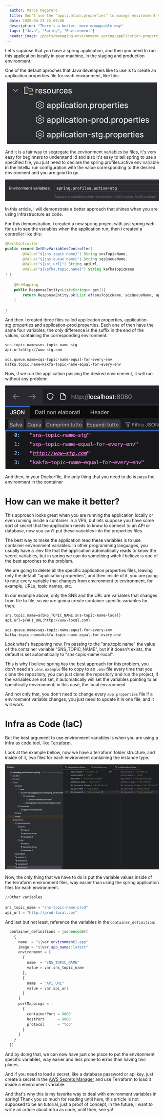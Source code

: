 ```yaml
---
  author: Marco Pegoraro
  title: Don't use the "application.properties" to manage environment variables in Spring, use this instead
  date: 2025-04-22 22:00:00
  description: "There's a better, more manageable way"
  tags: ["Java", "Spring", "Environment"] 
  header_image: /posts/managing-environment-spring/application-properties-files.png
---
```


Let's suppose that you have a spring application, and then you need to run this application locally in your machine, in the staging and production environment.

One of the default aproches that Java developers like to use is to create an application.properties file for each environment, like this:
<center>

![Application properties files](./application-properties-files.png)
</center>

And it is a fair way to segregate the environment variables by files, it's very easy for beginners to understand id and also it's easy to tell spring to use a specified file, you just need to declare the spring.profiles.active env variable in the IntelliJ run configuration with the value corresponding to the desired environment and you are good to go.
<center>

![Environment variable spring.profiles.active declared in the IntelliJ run configuration](./environment-variable.png)
</center>

In this article, i will demonstrate a better approach that shines when you are using infrastructure as code.

For this demonstration, i created a new spring project with just spring web for us to see the variables when the application run, then i created a controller like this:

```java
@RestController
public record GetEnvVariablesController(
        @Value("${sns.topic.name}") String snsTopicName,
        @Value("${sqs.queue.name}") String sqsQueueName,
        @Value("${api.url}") String apiUrl,
        @Value("${kafka.topic.name}") String kafkaTopicName
) {

    @GetMapping
    public ResponseEntity<List<String>> get(){
        return ResponseEntity.ok(List.of(snsTopicName, sqsQueueName, apiUrl, kafkaTopicName));
    }

}
```

And then I created three files called application.properties, application-stg.properties and application-prod.properties. Each one of then have the same four variables, the only difference is the suffix in the end of the values, containing the corresponding environment:

```
sns.topic.name=sns-topic-name-stg
api.url=http://wow-stg.com

sqs.queue.name=sqs-topic-name-equal-for-every-env
kafka.topic.name=kakfa-topic-name-equal-for-every-env
```

Now, if we run the application passing the desired environment, it will run without any problem:
<center>

![Json response](./response.png)
</center>

And then, in your Dockerfile, the only thing that you need to do is pass the environment in the container 

# How can we make it better?

This approach looks great when you are running the application locally or even running inside a container in a VPS, but lets suppose you have some sort of secret that the application needs to know to connect to an API or database, now you can't put these variables into the properties files.

The best way to make the application read these variables is to use container environment variables. In other programming languages, you usually have a .env file that the application automatically reads to know the secret variables, but in spring we can do something witch I believe is one of the best aproches to the problem.

We are going to delete all the specific application properties files, leaving only the default "application.properties", and then inside of it, you are going to note every variable that changes from environment to environment, for example, URLs, topic names, etc.

In our example above, only the SNS and the URL are variables that changes from file to file, so we are gonna create container specific variables for then.

```
sns.topic.name=${SNS_TOPIC_NAME:sns-topic-name-local}
api.url=${API_URL:http://wow-local.com}

sqs.queue.name=sqs-topic-name-equal-for-every-env
kafka.topic.name=kakfa-topic-name-equal-for-every-env
```

Look what's happening now, I'm passing to the "sns.topic.name" the value of the container variable "SNS_TOPIC_NAME", but if it doesn't exists, the default is set automatically to "sns-topic-name-local".

This is why I believe spring has the best approach for this problem, you don't need an ``.env.example`` file to copy to an ``.env`` file every time that you clone the repository, you can just clone the repository and run the project, if the variables are not set, it automatically will set the variables pointing to an specifically environment, in this case, the local environment.

And not only that, you don't need to change every ``app.properties`` file if a environment variable changes, you just need to update it in one file, and it will work.

# Infra as Code (IaC)

But the best argument to use environment variables is when you are using a infra as code tool, like <a href="https://developer.hashicorp.com/terraform" target="_blank">Terraform</a>. 

Look at the example bellow, now we have a terraform folder structure, and inside of it, two files for each environment containing the instance type.

![Project folder structure with terraform](./terraform-files.png)

Now, the only thing that we have to do is put the variable values inside of the terraform environment files, way easier than using the spring application files for each environment.

```terraform
//Other variables

sns_topic_name = "sns-topic-name-prod"
api_url = "http://prod-local.com"
```

And last but not least, reference the variables in the ``container_definition``: 

```terraform
  container_definitions = jsonencode([
    {
      name  = "${var.environment}-app"
      image = "${var.app_name}:latest"
      environment = [
        {
          name  = "SNS_TOPIC_NAME"
          value = var.sns_topic_name
        },
        {
          name  = "API_URL"
          value = var.api_url
        }
      ]
      portMappings = [
        {
          containerPort = 8080
          hostPort      = 8080
          protocol      = "tcp"
        }
      ]
    }
  ])
```

And by doing that, we can now have just one place to put the environment specific variables, way easier and less prone to erros than having two places.

And if you need to load a secret, like a database password or api key, just create a secret in the <a href="https://aws.amazon.com/pt/secrets-manager" target="_blank">AWS Secrets Manager</a> and use Terraform to load it inside a environment variable.

And that's why this is my favorite way to deal with environment variables in spring! Thank you so much for reading until here, this article is not supposed to be an tutorial, just a proof of concept, in the future, I want to write an article about infra as code, until then, see ya!